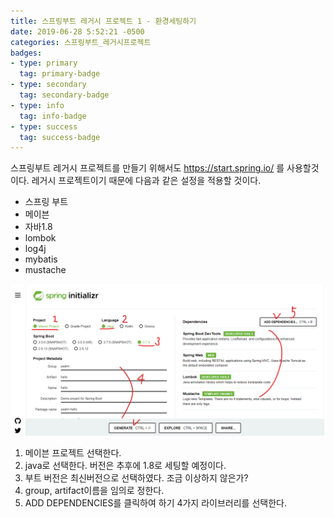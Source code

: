 ```yaml
---
title: 스프링부트 레거시 프로젝트 1 - 환경세팅하기
date: 2019-06-28 5:52:21 -0500
categories: 스프링부트_레거시프로젝트
badges:
- type: primary
  tag: primary-badge
- type: secondary
  tag: secondary-badge
- type: info
  tag: info-badge
- type: success
  tag: success-badge
---
```

스프링부트 레거시 프로젝트를 만들기 위해서도 https://start.spring.io/ 를 사용할것이다.
레거시 프로젝트이기 때문에 다음과 같은 설정을 적용할 것이다.
- 스프링 부트
- 메이븐
- 자바1.8
- lombok
- log4j
- mybatis
- mustache

![legacy1](/assets/img/legacy1.png)
1. 메이븐 프로젝트 선택한다.
2. java로 선택한다. 버전은 추후에 1.8로 세팅할 예정이다.
3. 부트 버전은 최신버전으로 선택하였다. 조금 이상하지 않은가?
4. group, artifact이름을 임의로 정한다.
5. ADD DEPENDENCIES를 클릭하여 하기 4가지 라이브러리를 선택한다. 
    
